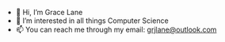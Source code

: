 - 👋 Hi, I’m Grace Lane
- 👀 I’m interested in all things Computer Science
- 📫 You can reach me through my email: grjlane@outlook.com

<!---
gracerlane/gracerlane is a ✨ special ✨ repository because its `README.md` (this file) appears on your GitHub profile.
You can click the Preview link to take a look at your changes.
--->
